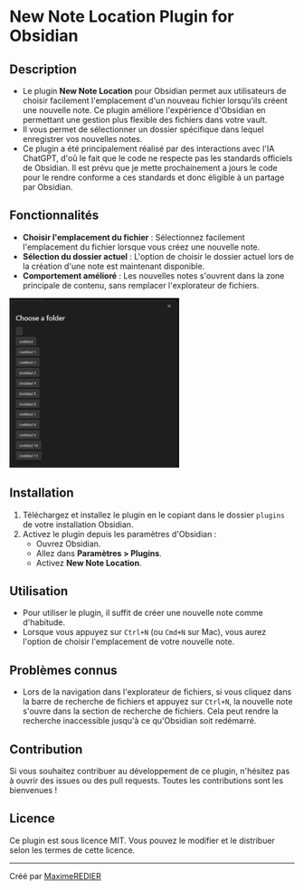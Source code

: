 # New Note Location Plugin for Obsidian

## Description

- Le plugin **New Note Location** pour Obsidian permet aux utilisateurs de choisir facilement l'emplacement d'un nouveau fichier lorsqu'ils créent une nouvelle note. Ce plugin améliore l'expérience d'Obsidian en permettant une gestion plus flexible des fichiers dans votre vault. 
- Il vous permet de sélectionner un dossier spécifique dans lequel enregistrer vos nouvelles notes.
- Ce plugin a été principalement réalisé par des interactions avec l'IA ChatGPT, d'oû le fait que le code ne respecte pas les standards officiels de Obsidian.
Il est prévu que je mette prochainement a jours le code pour le rendre conforme a ces standards et donc éligible à un partage par Obsidian.

## Fonctionnalités

- **Choisir l'emplacement du fichier** : Sélectionnez facilement l'emplacement du fichier lorsque vous créez une nouvelle note.
- **Sélection du dossier actuel** : L'option de choisir le dossier actuel lors de la création d'une note est maintenant disponible.
- **Comportement amélioré** : Les nouvelles notes s'ouvrent dans la zone principale de contenu, sans remplacer l'explorateur de fichiers.
<img src="https://github.com/MaximeREDIER/Obsidian-Plugin/raw/main/plugin_screenshot.png" alt="Capture d'écran du plugin" width="300" height="300" />

## Installation

1. Téléchargez et installez le plugin en le copiant dans le dossier `plugins` de votre installation Obsidian.
2. Activez le plugin depuis les paramètres d'Obsidian :
   - Ouvrez Obsidian.
   - Allez dans **Paramètres > Plugins**.
   - Activez **New Note Location**.

## Utilisation

- Pour utiliser le plugin, il suffit de créer une nouvelle note comme d'habitude.
- Lorsque vous appuyez sur `Ctrl+N` (ou `Cmd+N` sur Mac), vous aurez l'option de choisir l'emplacement de votre nouvelle note.

## Problèmes connus

- Lors de la navigation dans l'explorateur de fichiers, si vous cliquez dans la barre de recherche de fichiers et appuyez sur `Ctrl+N`, la nouvelle note s'ouvre dans la section de recherche de fichiers. Cela peut rendre la recherche inaccessible jusqu'à ce qu'Obsidian soit redémarré.

## Contribution

Si vous souhaitez contribuer au développement de ce plugin, n'hésitez pas à ouvrir des issues ou des pull requests. Toutes les contributions sont les bienvenues !

## Licence

Ce plugin est sous licence MIT. Vous pouvez le modifier et le distribuer selon les termes de cette licence.

---

Créé par [MaximeREDIER](https://github.com/MaximeREDIER)
